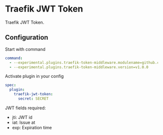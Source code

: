 # Traefik JWT Token

Traefik JWT Token.

## Configuration

Start with command

```yaml
command:
  - --experimental.plugins.traefik-token-middleware.modulename=github.com/jmgomezdev/traefik-jwt-token
  - --experimental.plugins.traefik-token-middleware.version=v1.0.0
```

Activate plugin in your config

```yaml
spec:
  plugin:
    traefik-jwt-token:
      secret: SECRET
```

JWT fields required:

- jti: JWT id
- iat: Issue at
- exp: Expiration time
